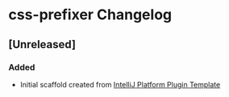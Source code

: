<!-- Keep a Changelog guide -> https://keepachangelog.com -->

# css-prefixer Changelog

## [Unreleased]
### Added
- Initial scaffold created from [IntelliJ Platform Plugin Template](https://github.com/JetBrains/intellij-platform-plugin-template)
